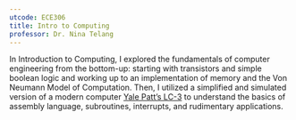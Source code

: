 ```yaml
---
utcode: ECE306
title: Intro to Computing
professor: Dr. Nina Telang
---
```

In Introduction to Computing, I explored the fundamentals of computer engineering from the bottom-up: starting with transistors and simple boolean logic and working up to an implementation of memory and the Von Neumann Model of Computation. Then, I utilized a simplified and simulated version of a modern computer [Yale Patt’s LC-3](https://en.wikipedia.org/wiki/Little_Computer_3) to understand the basics of assembly language, subroutines, interrupts, and rudimentary applications.